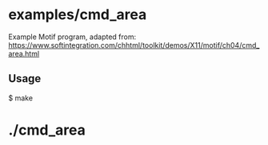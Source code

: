 # examples/cmd_area

Example Motif program, adapted from:
https://www.softintegration.com/chhtml/toolkit/demos/X11/motif/ch04/cmd_area.html

## Usage

$ make
# ./cmd_area

